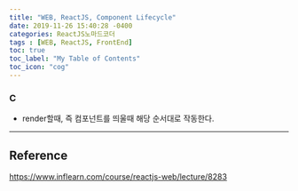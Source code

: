 ```yaml
---
title: "WEB, ReactJS, Component Lifecycle"
date: 2019-11-26 15:40:28 -0400
categories: ReactJS노마드코더
tags : [WEB, ReactJS, FrontEnd]
toc: true
toc_label: "My Table of Contents"
toc_icon: "cog"
---
```


### C
- render할때, 즉 컴포넌트를 띄울때 해당 순서대로 작동한다.


---
## Reference
<https://www.inflearn.com/course/reactjs-web/lecture/8283>

